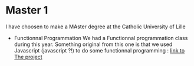 # Master 1
 I have choosen to make a MAster degree at the Catholic University of Lille

- Functionnal Programmation
We had a Functionnal programmation class during this year. Something original from this one is that we used Javascript (javascript ?!) to do some functionnal programming : 
[link to The project](https://github.com/BBR2394/TDProgrFonct)
